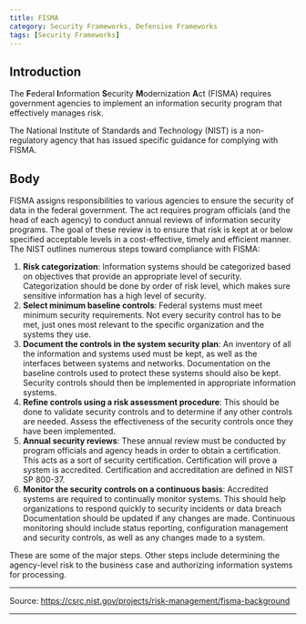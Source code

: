 ```yaml
---
title: FISMA
category: Security Frameworks, Defensive Frameworks
tags: [Security Frameworks]
---
```

## Introduction
The **F**ederal **I**nformation **S**ecurity **M**odernization **A**ct (FISMA) requires government agencies to implement an information security program that effectively manages risk. 

The National Institute of Standards and Technology (NIST) is a non-regulatory agency that has issued specific guidance for complying with FISMA.

## Body
FISMA assigns responsibilities to various agencies to ensure the security of data in the federal government. The act requires program officials (and the head of each agency) to conduct annual reviews of information security programs. The goal of these review is to ensure that risk is kept at or below specified acceptable levels in a cost-effective, timely and efficient manner. The NIST outlines numerous steps toward compliance with FISMA:

1. **Risk categorization**: Information systems should be categorized based on objectives that provide an appropriate level of security. Categorization should be done by order of risk level, which makes sure sensitive information has a high level of security.
2. **Select minimum baseline controls**: Federal systems must meet minimum security requirements. Not every security control has to be met, just ones most relevant to the specific organization and the systems they use.
3. **Document the controls in the system security plan**: An inventory of all the information and systems used must be kept, as well as the interfaces between systems and networks. Documentation on the baseline controls used to protect these systems should also be kept. Security controls should then be implemented in appropriate information systems.
4. **Refine controls using a risk assessment procedure**: This should be done to validate security controls and to determine if any other controls are needed. Assess the effectiveness of the security controls once they have been implemented.
5. **Annual security reviews**: These annual review must be conducted by program officials and agency heads in order to obtain a certification. This acts as a sort of security certification. Certification will prove a system is accredited. Certification and accreditation are defined in NIST SP 800-37.
6. **Monitor the security controls on a continuous basis**: Accredited systems are required to continually monitor systems. This should help organizations to respond quickly to security incidents or data breach Documentation should be updated if any changes are made. Continuous monitoring should include status reporting, configuration management and security controls, as well as any changes made to a system.

These are some of the major steps. Other steps include determining the agency-level risk to the business case and authorizing information systems for processing.

---

Source: https://csrc.nist.gov/projects/risk-management/fisma-background

---
